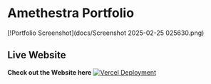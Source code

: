 # Amethestra Portfolio

[!Portfolio Screenshot](docs/Screenshot 2025-02-25 025630.png)

## Live Website
**Check out the Website here**
[![Vercel Deployment](https://img.shields.io/badge/Live%20Site-Portfolio-blue?style=for-the-badge&logo=vercel)](https://portfolio-pi-three-78.vercel.app/)
